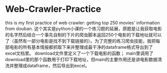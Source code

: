 # Web-Crawler-Practice
this is my first practice of web crawler: getting top 250  movies' information from douban. 这个其实是python小课的一个练习题的延展，原题是让我获取电影的名字然后结合一个事先自制的下片的爬虫脚本返回250个电影的下载地址就可以了（虽然有一部分电影是找不到下载链接的）。为了完整的练习爬虫技能，我把每部电影的所有基本情报都抓取下来并整理成最干净的dataframe格式导出到了excel文档里。
download文件里定义了一个下载电影的函数；
main里调用了download里的那个函数用于打印下载地址，但main的主要作用还是讲电影数据清洗并整理成dataframe，然后导出到excel。
